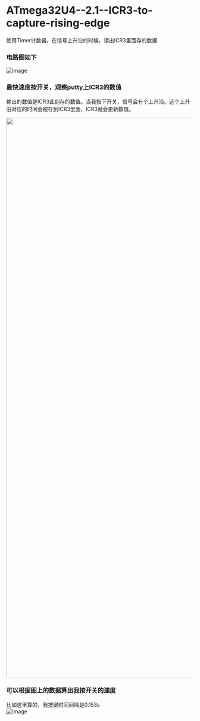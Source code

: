 # ATmega32U4--2.1--ICR3-to-capture-rising-edge
使用Timer计数器，在信号上升沿的时候，读出ICR3里面存的数据  
### 电路图如下  
![image](https://github.com/wenxiwei00/ATmega32U4--2.1--ICR3-to-capture-rising-edge/assets/114196821/d8917169-3ac0-4475-bba5-3f7f3b790511)  
### 最快速度按开关，观察putty上ICR3的数值  
输出的数值是ICR3此刻存的数值。当我按下开关，信号会有个上升沿。这个上升沿对应的时间会被存到ICR3里面，ICR3就会更新数值。  

<img src="https://github.com/wenxiwei00/ATmega32U4--2.1--ICR3-to-capture-rising-edge/assets/114196821/b55fa9eb-1d88-48bf-a88e-adb422bb5a76" width="1500">  

### 可以根据图上的数据算出我按开关的速度  
比如这里算的，我按键时间间隔是0.153s  
![image](https://github.com/wenxiwei00/ATmega32U4--2.1--ICR3-to-capture-rising-edge/assets/114196821/2ade2f1b-5013-42d4-8e04-e79288189868)




